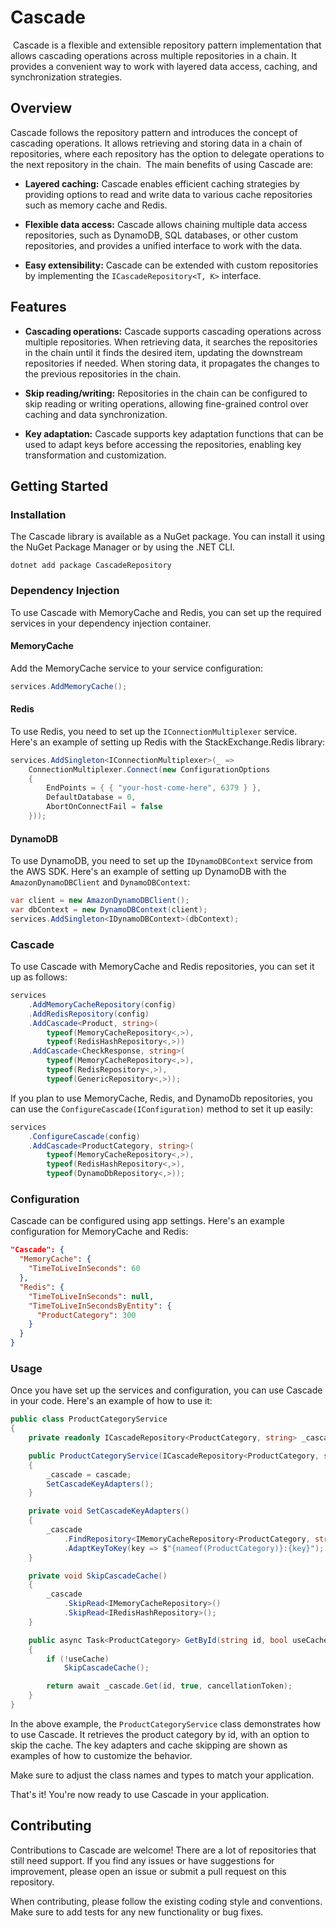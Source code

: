 # Cascade
​
Cascade is a flexible and extensible repository pattern implementation that allows cascading operations across multiple repositories in a chain. It provides a convenient way to work with layered data access, caching, and synchronization strategies.
​
## Overview​

Cascade follows the repository pattern and introduces the concept of cascading operations. It allows retrieving and storing data in a chain of repositories, where each repository has the option to delegate operations to the next repository in the chain.
​
The main benefits of using Cascade are:​

- **Layered caching:** Cascade enables efficient caching strategies by providing options to read and write data to various cache repositories such as memory cache and Redis.

- **Flexible data access:** Cascade allows chaining multiple data access repositories, such as DynamoDB, SQL databases, or other custom repositories, and provides a unified interface to work with the data.

- **Easy extensibility:** Cascade can be extended with custom repositories by implementing the `ICascadeRepository<T, K>` interface.
​
## Features​

- **Cascading operations:** Cascade supports cascading operations across multiple repositories. When retrieving data, it searches the repositories in the chain until it finds the desired item, updating the downstream repositories if needed. When storing data, it propagates the changes to the previous repositories in the chain.

- **Skip reading/writing:** Repositories in the chain can be configured to skip reading or writing operations, allowing fine-grained control over caching and data synchronization.

- **Key adaptation:** Cascade supports key adaptation functions that can be used to adapt keys before accessing the repositories, enabling key transformation and customization.

## Getting Started

### Installation

The Cascade library is available as a NuGet package. You can install it using the NuGet Package Manager or by using the .NET CLI.

```shell
dotnet add package CascadeRepository
```

### Dependency Injection

To use Cascade with MemoryCache and Redis, you can set up the required services in your dependency injection container.

#### MemoryCache

Add the MemoryCache service to your service configuration:

```csharp
services.AddMemoryCache();
```

#### Redis

To use Redis, you need to set up the `IConnectionMultiplexer` service. Here's an example of setting up Redis with the StackExchange.Redis library:

```csharp
services.AddSingleton<IConnectionMultiplexer>(_ =>
    ConnectionMultiplexer.Connect(new ConfigurationOptions
    {
        EndPoints = { { "your-host-come-here", 6379 } },
        DefaultDatabase = 0,
        AbortOnConnectFail = false
    }));
```

#### DynamoDB

To use DynamoDB, you need to set up the `IDynamoDBContext` service from the AWS SDK. Here's an example of setting up DynamoDB with the `AmazonDynamoDBClient` and `DynamoDBContext`:

```csharp
var client = new AmazonDynamoDBClient();
var dbContext = new DynamoDBContext(client);
services.AddSingleton<IDynamoDBContext>(dbContext);
```

### Cascade

To use Cascade with MemoryCache and Redis repositories, you can set it up as follows:

```csharp
services
    .AddMemoryCacheRepository(config)
    .AddRedisRepository(config)
    .AddCascade<Product, string>(
        typeof(MemoryCacheRepository<,>),
        typeof(RedisHashRepository<,>))
    .AddCascade<CheckResponse, string>(
        typeof(MemoryCacheRepository<,>),
        typeof(RedisRepository<,>),
        typeof(GenericRepository<,>));
```

If you plan to use MemoryCache, Redis, and DynamoDb repositories, you can use the `ConfigureCascade(IConfiguration)` method to set it up easily:

```csharp
services
    .ConfigureCascade(config)
    .AddCascade<ProductCategory, string>(
        typeof(MemoryCacheRepository<,>),
        typeof(RedisHashRepository<,>),
        typeof(DynamoDbRepository<,>));
```

### Configuration

Cascade can be configured using app settings. Here's an example configuration for MemoryCache and Redis:

```json
"Cascade": {
  "MemoryCache": {
    "TimeToLiveInSeconds": 60
  },
  "Redis": {
    "TimeToLiveInSeconds": null,
    "TimeToLiveInSecondsByEntity": {
      "ProductCategory": 300
    }
  }
}
```

### Usage

Once you have set up the services and configuration, you can use Cascade in your code. Here's an example of how to use it:

```csharp
public class ProductCategoryService 
{
    private readonly ICascadeRepository<ProductCategory, string> _cascade;

    public ProductCategoryService(ICascadeRepository<ProductCategory, string> cascade)
    {
        _cascade = cascade;
        SetCascadeKeyAdapters();
    }

    private void SetCascadeKeyAdapters()
    {
        _cascade
            .FindRepository<IMemoryCacheRepository<ProductCategory, string>>()!
            .AdaptKeyToKey(key => $"{nameof(ProductCategory)}:{key}");
    }

    private void SkipCascadeCache()
    {
        _cascade
            .SkipRead<IMemoryCacheRepository>()
            .SkipRead<IRedisHashRepository>();
    }

    public async Task<ProductCategory> GetById(string id, bool useCache = true, CancellationToken cancellationToken = default)
    {
        if (!useCache)
            SkipCascadeCache();

        return await _cascade.Get(id, true, cancellationToken);
    }
}
```

In the above example, the `ProductCategoryService` class demonstrates how to use Cascade. It retrieves the product category by id, with an option to skip the cache. The key adapters and cache skipping are shown as examples of how to customize the behavior.

Make sure to adjust the class names and types to match your application.

That's it! You're now ready to use Cascade in your application.

## Contributing

Contributions to Cascade are welcome! There are a lot of repositories that still need support. If you find any issues or have suggestions for improvement, please open an issue or submit a pull request on this repository.

When contributing, please follow the existing coding style and conventions. Make sure to add tests for any new functionality or bug fixes.